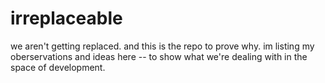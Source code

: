 # irreplaceable
we aren't getting replaced. and this is the repo to prove why. 
im listing my oberservations and ideas here -- to show what we're dealing with in the space of development.
